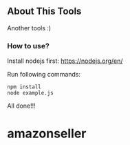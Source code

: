 ## About This Tools
Another tools :)

### How to use?

Install nodejs first: https://nodejs.org/en/

Run following commands:


```
npm install
node example.js
```

All done!!!

# amazonseller
